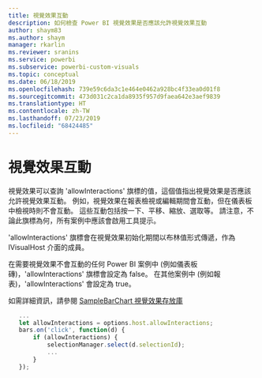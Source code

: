 ```yaml
---
title: 視覺效果互動
description: 如何檢查 Power BI 視覺效果是否應該允許視覺效果互動
author: shaym83
ms.author: shaym
manager: rkarlin
ms.reviewer: sranins
ms.service: powerbi
ms.subservice: powerbi-custom-visuals
ms.topic: conceptual
ms.date: 06/18/2019
ms.openlocfilehash: 739e59c6da3c1e464e0462a928bc4f33ea0d01f8
ms.sourcegitcommit: 473d031c2ca1da8935f957d9faea642e3aef9839
ms.translationtype: HT
ms.contentlocale: zh-TW
ms.lasthandoff: 07/23/2019
ms.locfileid: "68424485"
---
```

# <a name="visuals-interactions"></a>視覺效果互動

視覺效果可以查詢 'allowInteractions' 旗標的值，這個值指出視覺效果是否應該允許視覺效果互動。
例如，視覺效果在報表檢視或編輯期間會互動，但在儀表板中檢視時則不會互動。
這些互動包括按一下、平移、縮放、選取等。
請注意，不論此旗標為何，所有案例中應該會啟用工具提示。

'allowInteractions' 旗標會在視覺效果初始化期間以布林值形式傳遞，作為 IVisualHost 介面的成員。

在需要視覺效果不會互動的任何 Power BI 案例中 (例如儀表板磚)，'allowInteractions' 旗標會設定為 false。
在其他案例中 (例如報表)，'allowInteractions' 會設定為 true。

如需詳細資訊，請參閱 [SampleBarChart 視覺效果存放庫](https://github.com/Microsoft/PowerBI-visuals-sampleBarChart/commit/59a47935d8f5272ce145fe804193599ddb7e2001)

```typescript
   ...
   let allowInteractions = options.host.allowInteractions;
   bars.on('click', function(d) {
       if (allowInteractions) {
           selectionManager.select(d.selectionId);
           ...
       }
   });
```
